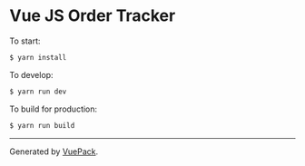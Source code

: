 # Vue JS Order Tracker 

To start:

```bash
$ yarn install
```

To develop:

```bash
$ yarn run dev
```

To build for production:

```bash
$ yarn run build
```


---

Generated by [VuePack](https://github.com/egoist/vuepack).
